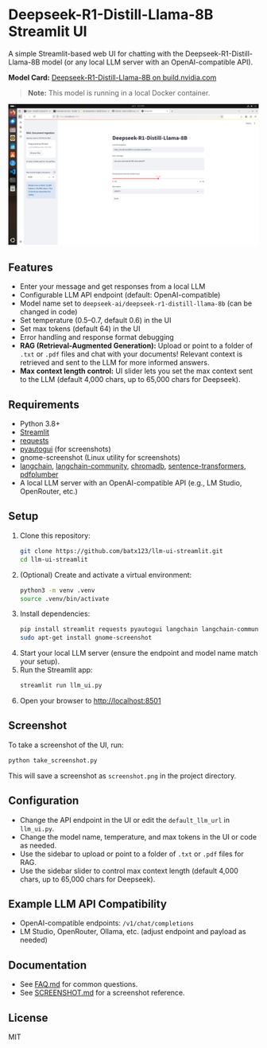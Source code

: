 # Deepseek-R1-Distill-Llama-8B Streamlit UI

A simple Streamlit-based web UI for chatting with the Deepseek-R1-Distill-Llama-8B model (or any local LLM server with an OpenAI-compatible API).

**Model Card:** [Deepseek-R1-Distill-Llama-8B on build.nvidia.com](https://build.nvidia.com/deepseek-ai/deepseek-r1-distill-llama-8b/deploy)

> **Note:** This model is running in a local Docker container.

![Streamlit LLM UI Screenshot](screenshot.png)

## Features
- Enter your message and get responses from a local LLM
- Configurable LLM API endpoint (default: OpenAI-compatible)
- Model name set to `deepseek-ai/deepseek-r1-distill-llama-8b` (can be changed in code)
- Set temperature (0.5–0.7, default 0.6) in the UI
- Set max tokens (default 64) in the UI
- Error handling and response format debugging
- **RAG (Retrieval-Augmented Generation):** Upload or point to a folder of `.txt` or `.pdf` files and chat with your documents! Relevant context is retrieved and sent to the LLM for more informed answers.
- **Max context length control:** UI slider lets you set the max context sent to the LLM (default 4,000 chars, up to 65,000 chars for Deepseek).

## Requirements
- Python 3.8+
- [Streamlit](https://streamlit.io/)
- [requests](https://docs.python-requests.org/)
- [pyautogui](https://pyautogui.readthedocs.io/en/latest/) (for screenshots)
- gnome-screenshot (Linux utility for screenshots)
- [langchain](https://python.langchain.com/), [langchain-community](https://github.com/langchain-ai/langchain), [chromadb](https://www.trychroma.com/), [sentence-transformers](https://www.sbert.net/), [pdfplumber](https://github.com/jsvine/pdfplumber)
- A local LLM server with an OpenAI-compatible API (e.g., LM Studio, OpenRouter, etc.)

## Setup
1. Clone this repository:
   ```bash
   git clone https://github.com/batx123/llm-ui-streamlit.git
   cd llm-ui-streamlit
   ```
2. (Optional) Create and activate a virtual environment:
   ```bash
   python3 -m venv .venv
   source .venv/bin/activate
   ```
3. Install dependencies:
   ```bash
   pip install streamlit requests pyautogui langchain langchain-community chromadb sentence-transformers pdfplumber
   sudo apt-get install gnome-screenshot
   ```
4. Start your local LLM server (ensure the endpoint and model name match your setup).
5. Run the Streamlit app:
   ```bash
   streamlit run llm_ui.py
   ```
6. Open your browser to [http://localhost:8501](http://localhost:8501)

## Screenshot
To take a screenshot of the UI, run:
```bash
python take_screenshot.py
```
This will save a screenshot as `screenshot.png` in the project directory.

## Configuration
- Change the API endpoint in the UI or edit the `default_llm_url` in `llm_ui.py`.
- Change the model name, temperature, and max tokens in the UI or code as needed.
- Use the sidebar to upload or point to a folder of `.txt` or `.pdf` files for RAG.
- Use the sidebar slider to control max context length (default 4,000 chars, up to 65,000 chars for Deepseek).

## Example LLM API Compatibility
- OpenAI-compatible endpoints: `/v1/chat/completions`
- LM Studio, OpenRouter, Ollama, etc. (adjust endpoint and payload as needed)

## Documentation
- See [FAQ.md](FAQ.md) for common questions.
- See [SCREENSHOT.md](SCREENSHOT.md) for a screenshot reference.

## License
MIT
